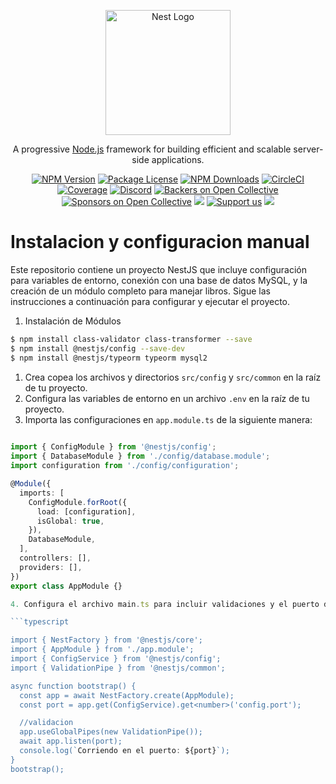 <p align="center">
  <a href="http://nestjs.com/" target="blank"><img src="https://nestjs.com/img/logo-small.svg" width="200" alt="Nest Logo" /></a>
</p>

[circleci-image]: https://img.shields.io/circleci/build/github/nestjs/nest/master?token=abc123def456
[circleci-url]: https://circleci.com/gh/nestjs/nest

  <p align="center">A progressive <a href="http://nodejs.org" target="_blank">Node.js</a> framework for building efficient and scalable server-side applications.</p>
    <p align="center">
<a href="https://www.npmjs.com/~nestjscore" target="_blank"><img src="https://img.shields.io/npm/v/@nestjs/core.svg" alt="NPM Version" /></a>
<a href="https://www.npmjs.com/~nestjscore" target="_blank"><img src="https://img.shields.io/npm/l/@nestjs/core.svg" alt="Package License" /></a>
<a href="https://www.npmjs.com/~nestjscore" target="_blank"><img src="https://img.shields.io/npm/dm/@nestjs/common.svg" alt="NPM Downloads" /></a>
<a href="https://circleci.com/gh/nestjs/nest" target="_blank"><img src="https://img.shields.io/circleci/build/github/nestjs/nest/master" alt="CircleCI" /></a>
<a href="https://coveralls.io/github/nestjs/nest?branch=master" target="_blank"><img src="https://coveralls.io/repos/github/nestjs/nest/badge.svg?branch=master#9" alt="Coverage" /></a>
<a href="https://discord.gg/G7Qnnhy" target="_blank"><img src="https://img.shields.io/badge/discord-online-brightgreen.svg" alt="Discord"/></a>
<a href="https://opencollective.com/nest#backer" target="_blank"><img src="https://opencollective.com/nest/backers/badge.svg" alt="Backers on Open Collective" /></a>
<a href="https://opencollective.com/nest#sponsor" target="_blank"><img src="https://opencollective.com/nest/sponsors/badge.svg" alt="Sponsors on Open Collective" /></a>
  <a href="https://paypal.me/kamilmysliwiec" target="_blank"><img src="https://img.shields.io/badge/Donate-PayPal-ff3f59.svg"/></a>
    <a href="https://opencollective.com/nest#sponsor"  target="_blank"><img src="https://img.shields.io/badge/Support%20us-Open%20Collective-41B883.svg" alt="Support us"></a>
  <a href="https://twitter.com/nestframework" target="_blank"><img src="https://img.shields.io/twitter/follow/nestframework.svg?style=social&label=Follow"></a>
</p>
  <!--[![Backers on Open Collective](https://opencollective.com/nest/backers/badge.svg)](https://opencollective.com/nest#backer)
  [![Sponsors on Open Collective](https://opencollective.com/nest/sponsors/badge.svg)](https://opencollective.com/nest#sponsor)-->



# Instalacion y configuracion manual

Este repositorio contiene un proyecto NestJS que incluye configuración para variables de entorno, conexión con una base de datos MySQL, y la creación de un módulo completo para manejar libros. Sigue las instrucciones a continuación para configurar y ejecutar el proyecto.

1) Instalación de Módulos

```bash
$ npm install class-validator class-transformer --save
$ npm install @nestjs/config --save-dev
$ npm install @nestjs/typeorm typeorm mysql2
```
1. Crea copea los archivos y directorios `src/config` y `src/common` en la raíz de tu proyecto.
2. Configura las variables de entorno en un archivo `.env` en la raíz de tu proyecto.
3. Importa las configuraciones en `app.module.ts` de la siguiente manera:
   
```typescript
   
import { ConfigModule } from '@nestjs/config';
import { DatabaseModule } from './config/database.module';
import configuration from './config/configuration';

@Module({
  imports: [
    ConfigModule.forRoot({
      load: [configuration],
      isGlobal: true,
    }),
    DatabaseModule,
  ],
  controllers: [],
  providers: [],
})
export class AppModule {}

4. Configura el archivo main.ts para incluir validaciones y el puerto de escucha:

```typescript

import { NestFactory } from '@nestjs/core';
import { AppModule } from './app.module';
import { ConfigService } from '@nestjs/config';
import { ValidationPipe } from '@nestjs/common';

async function bootstrap() {
  const app = await NestFactory.create(AppModule);
  const port = app.get(ConfigService).get<number>('config.port');

  //validacion
  app.useGlobalPipes(new ValidationPipe());
  await app.listen(port);
  console.log(`Corriendo en el puerto: ${port}`);
}
bootstrap();
